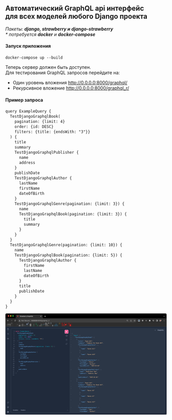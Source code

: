 ## Автоматический GraphQL api интерфейс <br>для всех моделей любого Django проекта

*Пакеты: __django, strawberry и django-strawberry__<br>\* потребуется __docker__ и __docker-compose__*

#### Запуск приложения

```shell
docker-compose up --build
```

Теперь сервер должен быть доступен.<br>
Для тестирования GraphQL запросов перейдите на:
- Один уровень вложения http://0.0.0.0:8000/graphql/
- Рекурсивное вложение http://0.0.0.0:8000/graphql_r/

#### Пример запроса

```
query ExampleQuery {
  TestDjangoGraphqlBook(
    pagination: {limit: 4}
    order: {id: DESC}
    filters: {title: {endsWith: "3"}}
  ) {
    title
    summary
    TestDjangoGraphqlPublisher {
      name
      address
    }
    publishDate
    TestDjangoGraphqlAuthor {
      lastName
      firstName
      dateOfBirth
    }
    TestDjangoGraphqlGenre(pagination: {limit: 3}) {
      name
      TestDjangoGraphqlBook(pagination: {limit: 3}) {
        title
        summary
      }
    }
  }
  TestDjangoGraphqlGenre(pagination: {limit: 10}) {
    name
    TestDjangoGraphqlBook(pagination: {limit: 5}) {
      TestDjangoGraphqlAuthor {
        firstName
        lastName
        dateOfBirth
      }
      title
      publishDate
    }
  }
}
```
![Пример работы](screenshot.png)